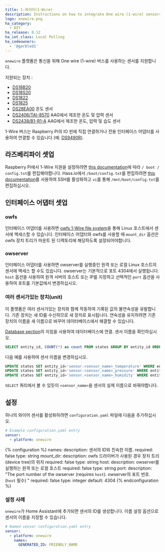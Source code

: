 ```yaml
---
title: 1-와이어(1-Wire)
description: Instructions on how to integrate One wire (1-wire) sensors into Home Assistant.
logo: onewire.png
ha_category:
  - DIY
ha_release: 0.12
ha_iot_class: Local Polling
ha_codeowners:
  - '@garbled1'
---
```


`onewire` 플랫폼은 통신을 위해 One wire (1-wire) 버스를 사용하는 센서를 지원합니다.

지원되는 장치 :

- [DS18B20](https://datasheets.maximintegrated.com/en/ds/DS18B20.pdf)
- [DS18S20](https://www.maximintegrated.com/en/products/sensors/DS18S20.html)
- [DS1822](https://datasheets.maximintegrated.com/en/ds/DS1822.pdf)
- [DS1825](https://datasheets.maximintegrated.com/en/ds/DS1825.pdf)
- [DS28EA00](https://datasheets.maximintegrated.com/en/ds/DS28EA00.pdf) 온도 센서
- [DS2406/TAI-8570](https://datasheets.maximintegrated.com/en/ds/DS2406.pdf) AAG에서 제조한 온도 및 압력 센서
- [DS2438/B1-R1-A](https://datasheets.maximintegrated.com/en/ds/DS2438.pdf) AAG에서 제조한 온도, 압력 및 습도 센서

1-Wire 버스는 Raspberry Pi의 IO 핀에 직접 연결하거나 전용 인터페이스 어댑터를 사용하여 연결할 수 있습니다 (예: [DS9490R](https://datasheets.maximintegrated.com/en/ds/DS9490-DS9490R.pdf)).

## 라즈베리파이 셋업

Raspberry Pi에서 1-Wire 지원을 설정하려면 [this documentation](https://www.waveshare.com/wiki/Raspberry_Pi_Tutorial_Series:_1-Wire_DS18B20_Sensor#Enable_1-Wire)에 따라 `/ boot / config.txt`를 편집해야합니다.
Hass.io에서 `/boot/config.txt`를 편집하려면 [this documentation](https://developers.home-assistant.io/docs/en/hassio_debugging.html)를 사용하여 SSH를 활성화하고 `vi`를 통해 `/mnt/boot/config.txt`를 편집하십시오.

## 인터페이스 어댑터 셋업

### owfs

인터페이스 어댑터를 사용하면 [owfs 1-Wire file system](https://owfs.org/)을 통해 Linux 호스트에서 센서에 액세스할 수 있습니다. 인터페이스 어댑터와 owfs를 사용할 때 `mount_dir` 옵션은 owfs 장치 트리가 마운트 된 디렉토리에 해당하도록 설정되어야합니다.


### owserver

인터페이스 어댑터를 사용하면 owserver를 실행중인 원격 또는 로컬 Linux 호스트의 센서에 액세스 할 수도 있습니다. owserver는 기본적으로 포트 4304에서 실행됩니다. `host` 옵션을 사용하여 원격 서버의 호스트 또는 IP를 지정하고 선택적인 `port` 옵션을 사용하여 포트를 기본값에서 변경하십시오.

### 여러 센서가있는 장치(unit)

이 플랫폼은 여러 센서가있는 장치와 함께 작동하여 기록된 값의 불연속성을 유발합니다. 기존 장치는 새 ID를 수신하므로 새 장치로 표시됩니다. 연속성을 유지하려면 기존 장치의 이름을 새 이름으로 바꾸어 데이터베이스에서 해결할 수 있습니다.

[Database section](/docs/backend/database/)의 지침을 사용하여 데이터베이스에 연결. 센서 이름을 확인하십시오.

```sql
SELECT entity_id, COUNT(*) as count FROM states GROUP BY entity_id ORDER BY count DESC LIMIT 10;
```
다음 예를 사용하여 센서 이름을 변경하십시오.

```sql
UPDATE states SET entity_id='sensor.<sensor_name>_temperature' WHERE entity_id LIKE 'sensor.<sensor_name>%' AND attributes LIKE '%\u00b0C%';
UPDATE states SET entity_id='sensor.<sensor_name>_pressure' WHERE entity_id LIKE 'sensor.<sensor_name>%' AND attributes LIKE '%mb%';
UPDATE states SET entity_id='sensor.<sensor_name>_humidity' WHERE entity_id LIKE 'sensor.<sensor_name>%' AND attributes LIKE '%%%' ESCAPE '';
```

`SELECT` 쿼리에서 볼 수 있듯이 `<sensor_name>`을 센서의 실제 이름으로 바꿔야합니다.

## 설정

하나의 와이어 센서를 활성화하려면 `configuration.yaml` 파일에 다음을 추가하십시오.

```yaml
# Example configuration.yaml entry
sensor:
  - platform: onewire
```

{% configuration %}
names:
  description: 센서의 ID와 친숙한 이름.
  required: false
  type: string
mount_dir:
  description: owfs 드라이버가 사용된 경우 장치 트리(device tree)의 위치
  required: false
  type: string
host:
  description: owserver를 실행하는 원격 또는 로컬 호스트
  required: false
  type: string
port:
  description: "The port number of the owserver (requires `host`). owserver의 포트 번호. (`host` 필수) " 
  required: false
  type: integer
  default: 4304
{% endconfiguration %}

### 설정 사례

`onewire`가 Home Assistant에 추가되면 센서의 ID를 생성합니다. 이름 설정 옵션으로 센서의 이름을 지정할 수 있습니다.

```yaml
# Named sensor configuration.yaml entry
sensor:
  - platform: onewire
    names:
      GENERATED_ID: FRIENDLY_NAME
```
